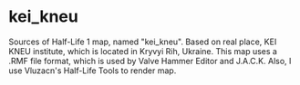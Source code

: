 # kei_kneu
Sources of Half-Life 1 map, named "kei_kneu". Based on real place, KEI KNEU institute, which is located in Kryvyi Rih, Ukraine. 
This map uses a .RMF file format, which is used by Valve Hammer Editor and J.A.C.K. Also, I use Vluzacn's Half-Life Tools to render map.

